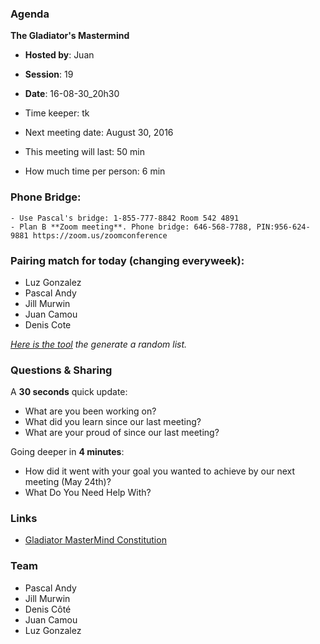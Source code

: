 ### Agenda

**The Gladiator's Mastermind** 
- **Hosted by**: Juan
- **Session**: 19
- **Date**: 16-08-30_20h30
- Time keeper: tk
- Next meeting date: August 30, 2016

- This meeting will last: 50 min
- How much time per person: 6 min

### Phone Bridge:
 	- Use Pascal's bridge: 1-855-777-8842 Room 542 4891
	- Plan B **Zoom meeting**. Phone bridge: 646-568-7788, PIN:956-624-9881 https://zoom.us/zoomconference
	
### Pairing match for today (changing everyweek):

- Luz Gonzalez
- Pascal Andy
- Jill Murwin
- Juan Camou 
- Denis Cote

*[Here is the tool](https://github.com/pascalandy/meeting/blob/master/Gladiator-MasterMind-Constitution.md#randomizelistcom) the generate a random list.*

### Questions & Sharing

A **30 seconds** quick update:

- What are you been working on?
- What did you learn since our last meeting?
- What are your proud of since our last meeting?

Going deeper in **4 minutes**:
	
- How did it went with your goal you wanted to achieve by our next meeting (May 24th)?
- What Do You Need Help With?

### Links
- [Gladiator MasterMind Constitution](https://github.com/pascalandy/meeting/blob/master/Gladiator-MasterMind-Constitution.md)

### Team

- Pascal Andy
- Jill Murwin
- Denis Côté
- Juan Camou
- Luz Gonzalez
